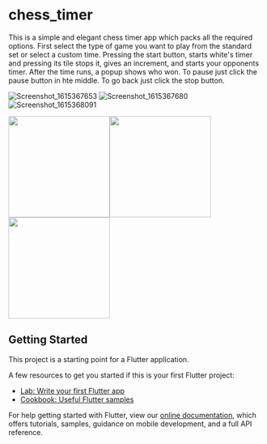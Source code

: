# chess_timer


This is a simple and elegant chess timer app which packs all the required options.
First select the type of game you want to play from the standard set or select a custom time. Pressing the start button, starts white's timer and pressing its tile stops it, gives an increment, and starts your opponents timer. After the time runs, a popup shows who won. To pause just click the pause button in hte middle. To go back just click the stop button.

![Screenshot_1615367653](https://user-images.githubusercontent.com/78041366/110627183-a6b09f00-81c7-11eb-98cb-3a962440c755.png)
![Screenshot_1615367680](https://user-images.githubusercontent.com/78041366/110627190-a7e1cc00-81c7-11eb-9218-f77c975ccb69.png)
![Screenshot_1615368091](https://user-images.githubusercontent.com/78041366/110627194-a912f900-81c7-11eb-8bd7-a7856e53416a.png)

<img src="https://user-images.githubusercontent.com/78041366/110627183-a6b09f00-81c7-11eb-98cb-3a962440c755.png" width = 200><img src="https://user-images.githubusercontent.com/78041366/110627190-a7e1cc00-81c7-11eb-9218-f77c975ccb69.png" width = 200><img src="https://user-images.githubusercontent.com/78041366/110627194-a912f900-81c7-11eb-8bd7-a7856e53416a.png" width = 200>



## Getting Started

This project is a starting point for a Flutter application.

A few resources to get you started if this is your first Flutter project:

- [Lab: Write your first Flutter app](https://flutter.dev/docs/get-started/codelab)
- [Cookbook: Useful Flutter samples](https://flutter.dev/docs/cookbook)

For help getting started with Flutter, view our
[online documentation](https://flutter.dev/docs), which offers tutorials,
samples, guidance on mobile development, and a full API reference.
